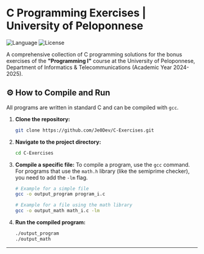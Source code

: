 # C Programming Exercises | University of Peloponnese

![Language](https://img.shields.io/badge/Language-C-blue.svg)
![License](https://img.shields.io/badge/License-MIT-yellow.svg)

A comprehensive collection of C programming solutions for the bonus exercises of the **"Programming I"** course at the University of Peloponnese, Department of Informatics & Telecommunications (Academic Year 2024-2025).

## ⚙️ How to Compile and Run

All programs are written in standard C and can be compiled with `gcc`.

1.  **Clone the repository:**
    ```bash
    git clone https://github.com/Je0Dev/C-Exercises.git
    ```

2.  **Navigate to the project directory:**
    ```bash
    cd C-Exercises
    ```

3.  **Compile a specific file:**
    To compile a program, use the `gcc` command. For programs that use the `math.h` library (like the semiprime checker), you need to add the `-lm` flag.
    ```bash
    # Example for a simple file
    gcc -o output_program program_i.c

    # Example for a file using the math library
    gcc -o output_math math_i.c -lm
    ```

4.  **Run the compiled program:**
    ```bash
    ./output_program
    ./output_math
    ```

---
